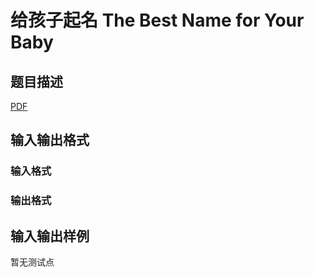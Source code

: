 # 给孩子起名 The Best Name for Your Baby

## 题目描述

[problemUrl]: https://uva.onlinejudge.org/index.php?option=com_onlinejudge&Itemid=8&category=446&page=show_problem&problem=4121

[PDF](https://uva.onlinejudge.org/external/13/p1375.pdf)

## 输入输出格式

### 输入格式

### 输出格式

## 输入输出样例

暂无测试点

